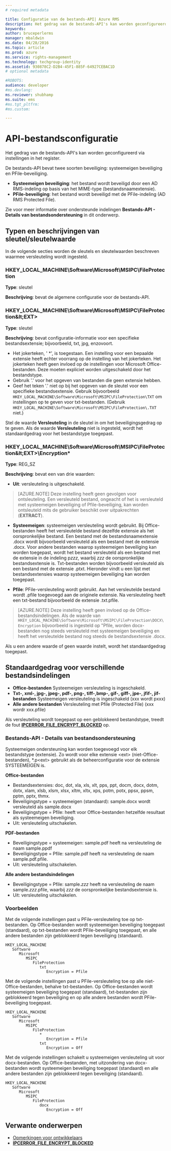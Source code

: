```yaml
---
# required metadata

title: Configuratie van de bestands-API| Azure RMS
description: Het gedrag van de bestands-API's kan worden geconfigureerd via instellingen in het register.
keywords:
author: bruceperlerms
manager: mbaldwin
ms.date: 04/28/2016
ms.topic: article
ms.prod: azure
ms.service: rights-management
ms.technology: techgroup-identity
ms.assetid: 930878C2-D2B4-45F1-885F-64927CEBAC1D
# optional metadata

#ROBOTS:
audience: developer
#ms.devlang:
ms.reviewer: shubhamp
ms.suite: ems
#ms.tgt_pltfrm:
#ms.custom:

---
```


# API-bestandsconfiguratie


Het gedrag van de bestands-API's kan worden geconfigureerd via instellingen in het register.

De bestands-API bevat twee soorten beveiliging: systeemeigen beveiliging en PFile-beveiliging.

-   **Systeemeigen beveiliging**: het bestand wordt beveiligd door een AD RMS-indeling op basis van het MIME-type (bestandsnaamextensie).
-   **PFile-beveiliging**: het bestand wordt beveiligd met de PFile-indeling (AD RMS Protected File).

Zie voor meer informatie over ondersteunde indelingen **Bestands-API - Details van bestandsondersteuning** in dit onderwerp.

## Typen en beschrijvingen van sleutel/sleutelwaarde

In de volgende secties worden de sleutels en sleutelwaarden beschreven waarmee versleuteling wordt ingesteld.

### HKEY_LOCAL_MACHINE\Software\Microsoft\MSIPC\FileProtection

**Type**: sleutel

**Beschrijving**: bevat de algemene configuratie voor de bestands-API.

### HKEY_LOCAL_MACHINE\Software\Microsoft\MSIPC\FileProtection\&lt;EXT&gt;

**Type**: sleutel

**Beschrijving**: bevat configuratie-informatie voor een specifieke bestandsextensie; bijvoorbeeld, txt, jpg, enzovoort.

- Het jokerteken, ' *', is toegestaan. Een instelling voor een bepaalde extensie heeft echter voorrang op de instelling van het jokerteken. Het jokerteken heeft geen invloed op de instellingen voor Microsoft Office-bestanden. Deze moeten expliciet worden uitgeschakeld door het bestandstype.
- Gebruik '.' voor het opgeven van bestanden die geen extensie hebben.
- Geef het teken '.' niet op bij het opgeven van de sleutel voor een specifieke bestandsextensie. Gebruik bijvoorbeeld `HKEY_LOCAL_MACHINE\Software\Microsoft\MSIPC\FileProtection\TXT` om instellingen op te geven voor txt-bestanden. (Gebruik `HKEY_LOCAL_MACHINE\Software\Microsoft\MSIPC\FileProtection\.TXT` niet.)

Stel de waarde **Versleuteling** in de sleutel in om het beveiligingsgedrag op te geven. Als de waarde **Versleuteling** niet is ingesteld, wordt het standaardgedrag voor het bestandstype toegepast.


### HKEY_LOCAL_MACHINE\Software\Microsoft\MSIPC\FileProtection\&lt;EXT&gt;\Encryption*

**Type**: REG_SZ

**Beschrijving**: bevat een van drie waarden:

- **Uit**: versleuteling is uitgeschakeld.

> [AZURE.NOTE] Deze instelling heeft geen gevolgen voor ontsleuteling. Een versleuteld bestand, ongeacht of het is versleuteld met systeemeigen beveiliging of Pfile-beveiliging, kan worden ontsleuteld mits de gebruiker beschikt over uitpakrechten (**EXTRACT**).

- **Systeemeigen**: systeemeigen versleuteling wordt gebruikt. Bij Office-bestanden heeft het versleutelde bestand dezelfde extensie als het oorspronkelijke bestand. Een bestand met de bestandsnaamextensie .docx wordt bijvoorbeeld versleuteld als een bestand met de extensie .docx. Voor andere bestanden waarop systeemeigen beveiliging kan worden toegepast, wordt het bestand versleuteld als een bestand met de extensie in de indeling p*zzz*, waarbij *zzz* de oorspronkelijke bestandsextensie is. Txt-bestanden worden bijvoorbeeld versleuteld als een bestand met de extensie .ptxt. Hieronder vindt u een lijst met bestandsextensies waarop systeemeigen beveiliging kan worden toegepast.

- **Pfile**: PFile-versleuteling wordt gebruikt. Aan het versleutelde bestand wordt .pfile toegevoegd aan de originele extensie. Na versleuteling heeft een txt-bestand bijvoorbeeld de extensie .txt.pfile.


> [AZURE.NOTE] Deze instelling heeft geen invloed op de Office-bestandsindelingen. Als de waarde van `HKEY_LOCAL_MACHINE\Software\Microsoft\MSIPC\FileProtection\DOCX\Encryption` bijvoorbeeld is ingesteld op &quot;Pfile, worden docx-bestanden nog steeds versleuteld met systeemeigen beveiliging en heeft het versleutelde bestand nog steeds de bestandsextensie .docx.

Als u een andere waarde of geen waarde instelt, wordt het standaardgedrag toegepast.

## Standaardgedrag voor verschillende bestandsindelingen

-   **Office-bestanden** Systeemeigen versleuteling is ingeschakeld.
-   **Txt-, xml-, jpg-, jpeg-, pdf-, png-, tiff-,bmp-, gif-, giff-, jpe-, jfif-, jif-bestanden** Systeemeigen versleuteling is ingeschakeld (xxx wordt pxxx)
-   **Alle andere bestanden** Versleuteling met Pfile (Protected File) (xxx wordr xxx.pfile)

Als versleuteling wordt toegepast op een geblokkeerd bestandstype, treedt de fout [**IPCERROR\_FILE\_ENCRYPT\_BLOCKED**](/rights-management/sdk/2.1/api/win/error%20codes) op.

### Bestands-API - Details van bestandsondersteuning

Systeemeigen ondersteuning kan worden toegevoegd voor elk bestandstype (extensie). Zo wordt voor elke extensie &lt;ext&gt; (niet-Office-bestanden), \*.p&lt;ext&gt; gebruikt als de beheerconfiguratie voor de extensie SYSTEEMEIGEN is.

**Office-bestanden**

-   Bestandsextensies: doc, dot, xla, xls, xlt, pps, ppt, docm, docx, dotm, dotx, xlam, xlsb, xlsm, xlsx, xltm, xltx, xps, potm, potx, ppsx, ppsm, pptm, pptx, thmx.
-   Beveiligingstype = systeemeigen (standaard): sample.docx wordt versleuteld als sample.docx
-   Beveiligingstype = Pfile: heeft voor Office-bestanden hetzelfde resultaat als systeemeigen beveiliging.
-   Uit: versleuteling uitschakelen.

**PDF-bestanden**

-   Beveiligingstype = systeemeigen: sample.pdf heeft na versleuteling de naam sample.ppdf
-   Beveiligingstype = Pfile: sample.pdf heeft na versleuteling de naam sample.pdf.pfile.
-   Uit: versleuteling uitschakelen.

**Alle andere bestandsindelingen**

-   Beveiligingstype = Pfile: sample.*zzz* heeft na versleuteling de naam sample.*zzz*.pfile, waarbij *zzz* de oorspronkelijke bestandsextensie is.
-   Uit: versleuteling uitschakelen.

### Voorbeelden

Met de volgende instellingen past u PFile-versleuteling toe op txt-bestanden. Op Office-bestanden wordt systeemeigen beveiliging toegepast (standaard), op txt-bestanden wordt PFile-beveiliging toegepast, en alle andere bestanden zijn geblokkeerd tegen beveiliging (standaard).

```
HKEY_LOCAL_MACHINE
   Software
      Microsoft
         MSIPC
            FileProtection
               txt
                  Encryption = Pfile
```

Met de volgende instellingen past u PFile-versleuteling toe op alle niet-Office-bestanden, behalve txt-bestanden. Op Office-bestanden wordt systeemeigen beveiliging toegepast (standaard), txt-bestanden zijn geblokkeerd tegen beveiliging en op alle andere bestanden wordt PFile-beveiliging toegepast.

```
HKEY_LOCAL_MACHINE
   Software
      Microsoft
         MSIPC
            FileProtection
               *
                  Encryption = Pfile
               txt
                  Encryption = Off
```

Met de volgende instellingen schakelt u systeemeigen versleuteling uit voor docx-bestanden. Op Office-bestanden, met uitzondering van docx-bestanden wordt systeemeigen beveiliging toegepast (standaard) en alle andere bestanden zijn geblokkeerd tegen beveiliging (standaard).

```
HKEY_LOCAL_MACHINE
   Software
      Microsoft
         MSIPC
            FileProtection
               docx
                  Encryption = Off
```

## Verwante onderwerpen

* [Opmerkingen voor ontwikkelaars](developer-notes.md)
* [**IPCERROR\_FILE\_ENCRYPT\_BLOCKED**](/rights-management/sdk/2.1/api/win/error%20codes)
 

 


<!--HONumber=Jun16_HO2-->



